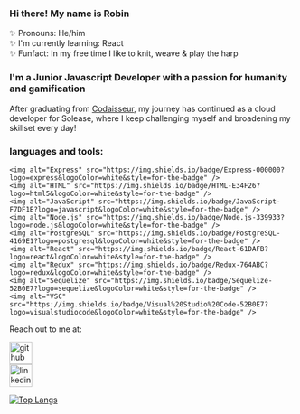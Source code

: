 ### Hi there! My name is Robin
✨ Pronouns: He/him 
<br />
✨ I'm currently learning: React
<br />
✨ Funfact: In my free time I like to knit, weave & play the harp

### I'm a Junior Javascript Developer with a passion for humanity and gamification


After graduating from [Codaisseur](https://codaisseur.com/), my journey has continued as a cloud developer for Solease, where I keep challenging myself and broadening my skillset every day! 




### languages and tools: 

 <p>

    <img alt="Express" src="https://img.shields.io/badge/Express-000000?logo=express&logoColor=white&style=for-the-badge" />
    <img alt="HTML" src="https://img.shields.io/badge/HTML-E34F26?logo=html5&logoColor=white&style=for-the-badge" />
    <img alt="JavaScript" src="https://img.shields.io/badge/JavaScript-F7DF1E?logo=javascript&logoColor=white&style=for-the-badge" />
    <img alt="Node.js" src="https://img.shields.io/badge/Node.js-339933?logo=node.js&logoColor=white&style=for-the-badge" />
    <img alt="PostgreSQL" src="https://img.shields.io/badge/PostgreSQL-4169E1?logo=postgresql&logoColor=white&style=for-the-badge" />
    <img alt="React" src="https://img.shields.io/badge/React-61DAFB?logo=react&logoColor=white&style=for-the-badge" />
    <img alt="Redux" src="https://img.shields.io/badge/Redux-764ABC?logo=redux&logoColor=white&style=for-the-badge" />
    <img alt="Sequelize" src="https://img.shields.io/badge/Sequelize-52B0E7?logo=sequelize&logoColor=white&style=for-the-badge" />
    <img alt="VSC" src="https://img.shields.io/badge/Visual%20Studio%20Code-52B0E7?logo=visualstudiocode&logoColor=white&style=for-the-badge" />

 </P>

<p>

Reach out to me at: 

[<img src='https://cdn.jsdelivr.net/npm/simple-icons@3.0.1/icons/github.svg#gh-light-mode-only' alt='github' height='40' style="background-color: white;">](https://github.com/Itsapon)  
[<img src='https://cdn.jsdelivr.net/npm/simple-icons@3.0.1/icons/linkedin.svg#gh-light-mode-only' alt='linkedin' height='40'>](https://www.linkedin.com/in/robin-mier/)  

[![Top Langs](https://github-readme-stats.vercel.app/api/top-langs/?username=RobinCMier)](https://github.com/anuraghazra/github-readme-stats)



<!--
**Itsapon/Itsapon** is a ✨ _special_ ✨ repository because its `README.md` (this file) appears on your GitHub profile.

Here are some ideas to get you started:

- 🔭 I’m currently working on ...
- 🌱 I’m currently learning ...
- 👯 I’m looking to collaborate on ...
- 🤔 I’m looking for help with ...
- 💬 Ask me about ...
- 📫 How to reach me: ...
- 😄 Pronouns: ...
- ⚡ Fun fact: ...
-->
